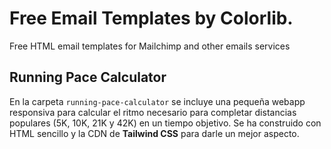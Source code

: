 # Free Email Templates by Colorlib.

Free HTML email templates for Mailchimp and other emails services

## Running Pace Calculator

En la carpeta `running-pace-calculator` se incluye una pequeña webapp responsiva para calcular el ritmo necesario para completar distancias populares (5K, 10K, 21K y 42K) en un tiempo objetivo. Se ha construido con HTML sencillo y la CDN de **Tailwind CSS** para darle un mejor aspecto.
